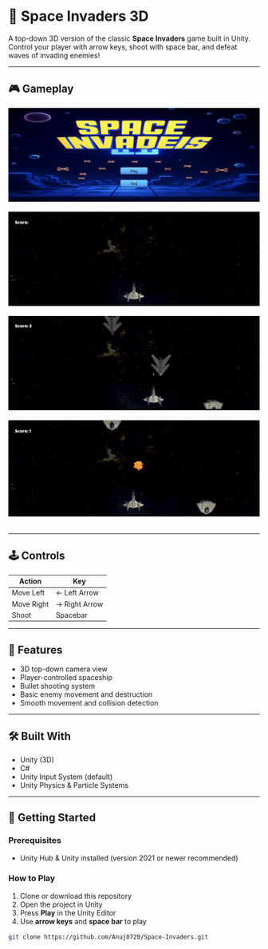 # 🚀 Space Invaders 3D

A top-down 3D version of the classic **Space Invaders** game built in Unity.  
Control your player with arrow keys, shoot with space bar, and defeat waves of invading enemies!

---

## 🎮 Gameplay

<p align="center">
  <img src="game images/screenshot1.png" alt="Gameplay Screenshot 1" width="600"/>
  <br/><br/>
  <img src="game images/screenshot2.png" alt="Gameplay Screenshot 2" width="600"/>
  <br/><br/>
  <img src="game images/screenshot3.png" alt="Gameplay Screenshot 3" width="600"/>
  <br/><br/>
  <img src="game images/screenshot4.png" alt="Gameplay Screenshot 4" width="600"/>
  <br/><br/>

</p>

---

## 🕹️ Controls

| Action     | Key          |
|------------|--------------|
| Move Left  | ← Left Arrow |
| Move Right | → Right Arrow |
| Shoot      | Spacebar     |

---

## 🧠 Features

- 3D top-down camera view  
- Player-controlled spaceship  
- Bullet shooting system  
- Basic enemy movement and destruction  
- Smooth movement and collision detection

---

## 🛠️ Built With

- Unity (3D)
- C#
- Unity Input System (default)
- Unity Physics & Particle Systems

---

## 🚀 Getting Started

### Prerequisites
- Unity Hub & Unity installed (version 2021 or newer recommended)

### How to Play
1. Clone or download this repository  
2. Open the project in Unity  
3. Press **Play** in the Unity Editor  
4. Use **arrow keys** and **space bar** to play

```bash
git clone https://github.com/Anuj0720/Space-Invaders.git
